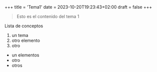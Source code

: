 +++
title = 'Tema1'
date = 2023-10-20T19:23:43+02:00
draft = false
+++

>Esto es el contenido del tema 1  

Lista de conceptos
1. un tema
2. otro elemento
3. otro

* un elementos
* otro
* otros
